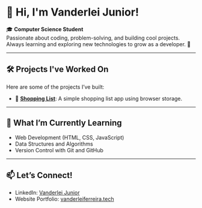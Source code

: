 # 👋 Hi, I'm Vanderlei Junior!

🎓 **Computer Science Student**  
Passionate about coding, problem-solving, and building cool projects. Always learning and exploring new technologies to grow as a developer. 🚀

---

## 🛠️ Projects I've Worked On

Here are some of the projects I’ve built:

- 🛒 **[Shopping List](https://github.com/vanderleijunior9/shopping-list)**: A simple shopping list app using browser storage.

---

## 🌱 What I’m Currently Learning

- Web Development (HTML, CSS, JavaScript)
- Data Structures and Algorithms
- Version Control with Git and GitHub

---

## 📫 Let’s Connect!

- LinkedIn: [Vanderlei Junior](https://www.linkedin.com/in/vanderlei-ferreira-jr-944555165/)
- Website Portfolio: [vanderleiferreira.tech](https://vanderleiferreira.tech)


